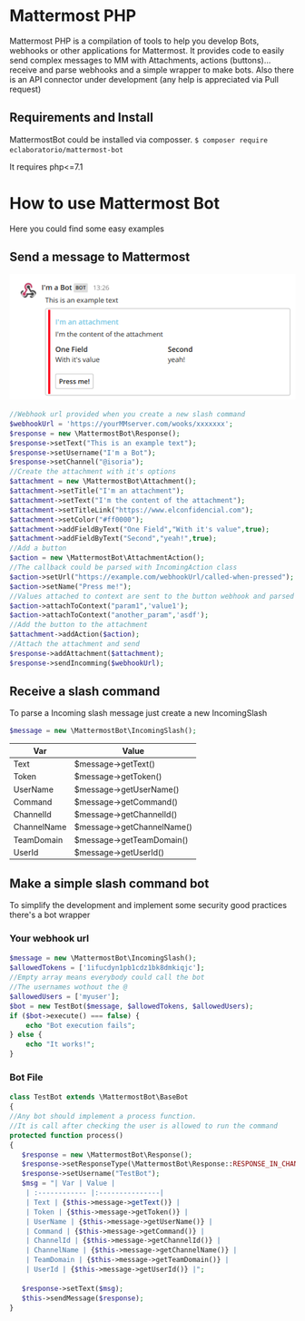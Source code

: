 # Mattermost PHP

Mattermost PHP is a compilation of tools to help you develop Bots, webhooks or other applications for Mattermost.
It provides code to easily send complex messages to MM with Attachments, actions (buttons)... receive and parse webhooks and a simple wrapper to make bots.
Also there is an API connector under development (any help is appreciated via Pull request)

## Requirements and Install

MattermostBot could be installed via composser. 
`$ composer require eclaboratorio/mattermost-bot`

It requires php<=7.1 

# How to use Mattermost Bot
Here you could find some easy examples
## Send a message to Mattermost
![Image of Yaktocat](docs/message_example.png)
```PHP
//Webhook url provided when you create a new slash command
$webhookUrl = 'https://yourMMserver.com/wooks/xxxxxxx';
$response = new \MattermostBot\Response();  
$response->setText("This is an example text");  
$response->setUsername("I'm a Bot");  
$response->setChannel("@isoria");  
//Create the attachment with it's options  
$attachment = new \MattermostBot\Attachment();  
$attachment->setTitle("I'm an attachment");  
$attachment->setText("I'm the content of the attachment");  
$attachment->setTitleLink("https://www.elconfidencial.com");  
$attachment->setColor("#ff0000");  
$attachment->addFieldByText("One Field","With it's value",true);  
$attachment->addFieldByText("Second","yeah!",true);  
//Add a button  
$action = new \MattermostBot\AttachmentAction();  
//The callback could be parsed with IncomingAction class  
$action->setUrl("https://example.com/webhookUrl/called-when-pressed");  
$action->setName("Press me!");  
//Values attached to context are sent to the button webhook and parsed by IncomingAction
$action->attachToContext("param1",'value1');  
$action->attachToContext("another_param",'asdf');  
//Add the button to the attachment  
$attachment->addAction($action);  
//Attach the attachment and send  
$response->addAttachment($attachment);  
$response->sendIncomming($webhookUrl);
```

## Receive a slash command
To parse a Incoming slash message just create a new IncomingSlash
```PHP
$message = new \MattermostBot\IncomingSlash();
```
| Var | Value |  
|--|--| 
| Text | $message->getText() | 
| Token | $message->getToken() | 
| UserName | $message->getUserName() | 
| Command | $message->getCommand() | 
| ChannelId | $message->getChannelId() | 
| ChannelName | $message->getChannelName() | 
| TeamDomain | $message->getTeamDomain() | 
| UserId | $message->getUserId() |
## Make a simple slash command bot

To simplify the development and implement some security good practices there's a bot wrapper
### Your webhook url
```PHP
$message = new \MattermostBot\IncomingSlash();
$allowedTokens = ['1ifucdyn1pb1cdz1bk8dmkiqjc'];
//Empty array means everybody could call the bot
//The usernames wothout the @
$allowedUsers = ['myuser'];
$bot = new TestBot($message, $allowedTokens, $allowedUsers);
if ($bot->execute() === false) {  
	echo "Bot execution fails";  
} else {
	echo "It works!";
}
```

### Bot File
 ```PHP
class TestBot extends \MattermostBot\BaseBot  
{ 
//Any bot should implement a process function. 
//It is call after checking the user is allowed to run the command  
protected function process()  
{
	$response = new \MattermostBot\Response();
	$response->setResponseType(\MattermostBot\Response::RESPONSE_IN_CHANNEL);  
	$response->setUsername("TestBot");
	$msg = "| Var | Value |  
	 | :------------ |:---------------|
	 | Text | {$this->message->getText()} | 
	 | Token | {$this->message->getToken()} | 
	 | UserName | {$this->message->getUserName()} | 
	 | Command | {$this->message->getCommand()} | 
	 | ChannelId | {$this->message->getChannelId()} | 
	 | ChannelName | {$this->message->getChannelName()} | 
	 | TeamDomain | {$this->message->getTeamDomain()} | 
	 | UserId | {$this->message->getUserId()} |";  
  
	$response->setText($msg);  
	$this->sendMessage($response);
}
```

 